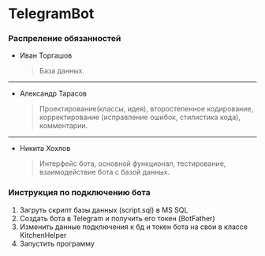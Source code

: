 # TelegramBot
### Распреление обязанностей ###
+ Иван Торгашов 
  > База данных.
***
+ Александр Тарасов
  > Проектирование(классы, идея), второстепенное кодирование, корректирование (исправление ошибок, стилистика кода), 	комментарии.
***
+ Никита Хохлов
  > Интерфейс бота, основной функционал, тестирование, взаимодействие бота с базой данных.
  
### Инструкция по подключению бота ###
1. Загруть скрипт базы данных (script.sql) в MS SQL
2. Создать бота в Telegram и получить его токен (BotFather)
3. Изменить данные подключения к бд и токен бота на свои в классе KitchenHelper
4. Запустить программу
